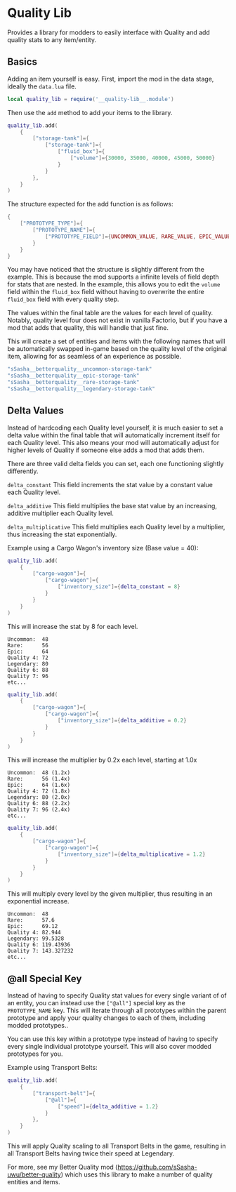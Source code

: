 # Quality Lib
Provides a library for modders to easily interface with Quality and add quality stats to any item/entity.

## Basics

Adding an item yourself is easy. First, import the mod in the data stage, ideally the `data.lua` file.

```lua
local quality_lib = require('__quality-lib__.module')
```

Then use the `add` method to add your items to the library.

```lua
quality_lib.add(
    {
        ["storage-tank"]={
            ["storage-tank"]={
                ["fluid_box"]={
                    ["volume"]={30000, 35000, 40000, 45000, 50000}
                }
            }
        },
    }
)
```

The structure expected for the add function is as follows:

```lua
{
    ["PROTOTYPE_TYPE"]={
        ["PROTOTYPE_NAME"]={
            ["PROTOTYPE_FIELD"]={UNCOMMON_VALUE, RARE_VALUE, EPIC_VALUE, UNUSED_VALUE, LEGENDARY_VALUE}
        }
    }
}
```

You may have noticed that the structure is slightly different from the example. This is because the mod supports a infinite levels of field depth for stats that are nested. In the example, this allows you to edit the `volume` field within the `fluid_box` field without having to overwrite the entire `fluid_box` field with every quality step.

The values within the final table are the values for each level of quality. Notably, quality level four does not exist in vanilla Factorio, but if you have a mod that adds that quality, this will handle that just fine.

This will create a set of entities and items with the following names that will be automatically swapped in-game based on the quality level of the original item, allowing for as seamless of an experience as possible.

```lua
"sSasha__betterquality__uncommon-storage-tank"
"sSasha__betterquality__epic-storage-tank"
"sSasha__betterquality__rare-storage-tank"
"sSasha__betterquality__legendary-storage-tank"
```

## Delta Values

Instead of hardcoding each Quality level yourself, it is much easier to set a delta value within the final table that will automatically increment itself for each Quality level. This  also means your mod will automatically adjust for higher levels of Quality if someone else adds a mod that adds them.

There are three valid delta fields you can set, each one functioning slightly differently.

`delta_constant` This field increments the stat value by a constant value each Quality level.

`delta_additive` This field multiplies the base stat value by an increasing, additive multiplier each Quality level.

`delta_multiplicative` This field multiplies each Quality level by a multiplier, thus increasing the stat exponentially.

Example using a Cargo Wagon's inventory size (Base value = 40):

```lua
quality_lib.add(
    {
        ["cargo-wagon"]={
            ["cargo-wagon"]={
                ["inventory_size"]={delta_constant = 8}
            }
        }
    }
)
```

This will increase the stat by 8 for each level.

    Uncommon:  48
    Rare:      56
    Epic:      64
    Quality 4: 72
    Legendary: 80
    Quality 6: 88
    Quality 7: 96
    etc...

```lua
quality_lib.add(
    {
        ["cargo-wagon"]={
            ["cargo-wagon"]={
                ["inventory_size"]={delta_additive = 0.2}
            }
        }
    }
)
```

This will increase the multiplier by 0.2x each level, starting at 1.0x

    Uncommon:  48 (1.2x)
    Rare:      56 (1.4x)
    Epic:      64 (1.6x)
    Quality 4: 72 (1.8x)
    Legendary: 80 (2.0x)
    Quality 6: 88 (2.2x)
    Quality 7: 96 (2.4x)
    etc...

```lua
quality_lib.add(
    {
        ["cargo-wagon"]={
            ["cargo-wagon"]={
                ["inventory_size"]={delta_multiplicative = 1.2}
            }
        }
    }
)
```

This will multiply every level by the given multiplier, thus resulting in an exponential increase.

    Uncommon:  48
    Rare:      57.6
    Epic:      69.12
    Quality 4: 82.944
    Legendary: 99.5328
    Quality 6: 119.43936
    Quality 7: 143.327232
    etc...

## @all Special Key

Instead of having to specify Quality stat values for every single variant of of an entity, you can instead use the `["@all"]` special key as the `PROTOTYPE_NAME` key. This will iterate through all prototypes within the parent prototype and apply your quality changes to each of them, including modded prototypes..

You can use this key within a prototype type instead of having to specify every single individual prototype yourself. This will also cover modded prototypes for you.

Example using Transport Belts:

```lua
quality_lib.add(
    {
        ["transport-belt"]={
            ["@all"]={
                ["speed"]={delta_additive = 1.2}
            }
        },
    }
)
```

This will apply Quality scaling to all Transport Belts in the game, resulting in all Transport Belts having twice their speed at Legendary.

For more, see my Better Quality mod (https://github.com/sSasha-uwu/better-quality) which uses this library to make a number of quality entities and items.